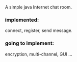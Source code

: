 A simple java Internet chat room.
### implemented:
connect, register, send message.
### going to implement:
encryption, multi-channel, GUI ...
